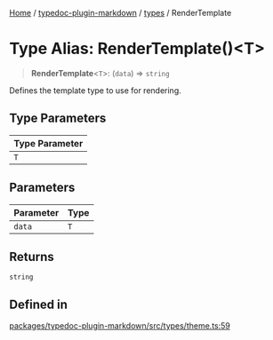 [Home](../../../README.md) / [typedoc-plugin-markdown](../../README.md) / [types](../README.md) / RenderTemplate

# Type Alias: RenderTemplate()\<T>

> **RenderTemplate**\<`T`>: (`data`) => `string`

Defines the template type to use for rendering.

## Type Parameters

| Type Parameter |
| -------------- |
| `T`            |

## Parameters

| Parameter | Type |
| --------- | ---- |
| `data`    | `T`  |

## Returns

`string`

## Defined in

[packages/typedoc-plugin-markdown/src/types/theme.ts:59](https://github.com/typedoc2md/typedoc-plugin-markdown/blob/main/packages/typedoc-plugin-markdown/src/types/theme.ts#L59)

